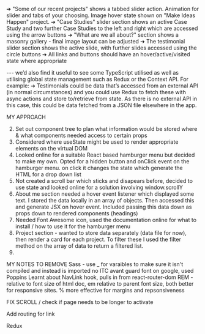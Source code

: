 ➔ "Some of our recent projects" shows a tabbed slider action. Animation for slider
and tabs of your choosing. Image hover state shown on "Make Ideas Happen"
project.
➔ "Case Studies" slider section shows an active Case Study and two further Case
Studies to the left and right which are accessed using the arrow buttons
➔ "What are we all about?" section shows a masonry gallery - final image layout
can be adjusted
➔ The testimonial slider section shows the active slide, with further slides
accessed using the circle buttons
➔ All links and buttons should have an hover/active/visited state where
appropriate

--- we’d also find it useful
to see some TypeScript utilised as well as utilising global state management such as
Redux or the Context API. For example:
➔ Testimonials could be data that’s accessed from an external API (in normal
circumstances) and you could use Redux to fetch these with async actions
and store to/retrieve from state. As there is no external API in this case, this
could be data fetched from a JSON file elsewhere in the app.

MY APPROACH

2. Set out component tree to plan what information would be stored where & what components needed access to certain props
3. Considered where useState might be used to render appropriate elements on the virtual DOM
4. Looked online for a suitable React based hamburger menu but decided to make my own. Opted for a hidden button and onClick event on the hamburger menu. on click it changes the state which generate the HTML for a drop down list
5. Not created a scroll bar which sticks and disapears before, decided to use state and looked online for a solution involving window.scrollY
6. About me section needed a hover event listener which displayed some text. I stored the data locally in an array of objects. Then accessed this and generate JSX on hover event. Included passing this data down as props down to rendered components (headings)
7. Needed Font Awesome icon, used the documentation online for what to install / how to use it for the hamburger menu
8. Project section - wanted to store data separately (data file for now), then render a card for each project. To filter these I used the filter method on the array of data to return a filtered list.
9.

MY NOTES TO REMOVE
Sass - use \_ for varaibles to make sure it isn't compiled and instead is imported
no ITC avant guard font on google, used Poppins
Learnt about NavLink hook, pulls in from react-router-dom
REM - relative to font size of html doc, em relative to parent font size, both better for responsive sites. % more effective for margins and repsonsiveness

FIX SCROLL / check if page needs to be longer to activate

Add routing for link

Redux
